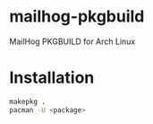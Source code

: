 # mailhog-pkgbuild
MailHog PKGBUILD for Arch Linux

# Installation

```bash
makepkg .
pacman -U <package>
```
